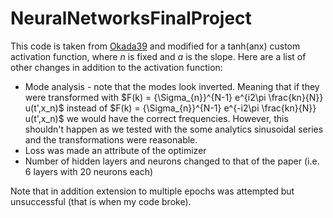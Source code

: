# NeuralNetworksFinalProject

This code is taken from [Okada39](https://github.com/okada39/pinn_burgers) and modified for a tanh(anx) custom activation function, where $n$ is fixed and $a$ is the slope. Here are a list of other changes in addition to the activation function:
* Mode analysis - note that the modes look inverted. Meaning that if they were transformed with $F(k) = {\Sigma_{n}}^{N-1} e^{i2\pi \frac{kn}{N}} u(t',x_n)$ instead of $F(k) = {\Sigma_{n}}^{N-1} e^{-i2\pi \frac{kn}{N}} u(t',x_n)$ we would have the correct frequencies. However, this shouldn't happen as we tested with the some analytics sinusoidal series and the transformations were reasonable. 
* Loss was made an attribute of the optimizer
* Number of hidden layers and neurons changed to that of the paper (i.e. 6 layers with 20 neurons each)

Note that in addition extension to multiple epochs was attempted but unsuccessful (that is when my code broke).
